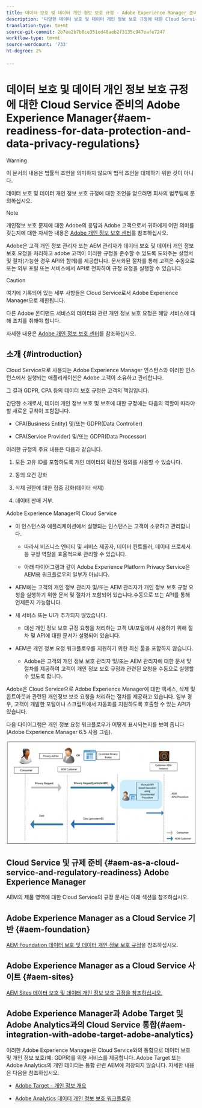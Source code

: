 ```yaml
---
title: 데이터 보호 및 데이터 개인 정보 보호 규정 - Adobe Experience Manager 준비
description: '다양한 데이터 보호 및 데이터 개인 정보 보호 규정에 대한 Cloud Service 지원으로서 Adobe Experience Manager에 대해 알아봅니다.여기에는 EU 개인 정보 보호 규정(GDPR), 캘리포니아 개인 정보 보호 법(California Consumer Privacy Act) 및 새로운 AEM을 Cloud Service 프로젝트로 구현할 때 준수하는 방법이 포함됩니다. '
translation-type: tm+mt
source-git-commit: 2b7ee2b7b0ce351ed48aeb2f3135c947eafe7247
workflow-type: tm+mt
source-wordcount: '733'
ht-degree: 2%

---
```



# 데이터 보호 및 데이터 개인 정보 보호 규정에 대한 Cloud Service 준비의 Adobe Experience Manager{#aem-readiness-for-data-protection-and-data-privacy-regulations}

>[!WARNING]
>
>이 문서의 내용은 법률적 조언을 의미하지 않으며 법적 조언을 대체하기 위한 것이 아니다.
>
>데이터 보호 및 데이터 개인 정보 보호 규정에 대한 조언을 얻으려면 회사의 법무팀에 문의하십시오.

>[!NOTE]
>
>개인정보 보호 문제에 대한 Adobe의 응답과 Adobe 고객으로서 귀하에게 어떤 의미를 갖는지에 대한 자세한 내용은 [Adobe 개인 정보 보호 센터](https://www.adobe.com/privacy.html)를 참조하십시오.

Adobe은 고객 개인 정보 관리자 또는 AEM 관리자가 데이터 보호 및 데이터 개인 정보 보호 요청을 처리하고 adobe 고객이 이러한 규정을 준수할 수 있도록 도와주는 설명서 및 절차(가능한 경우 API와 함께)를 제공합니다. 문서화된 절차를 통해 고객은 수동으로 또는 외부 포털 또는 서비스에서 API로 전화하여 규정 요청을 실행할 수 있습니다.

>[!CAUTION]
>
>여기에 기록되어 있는 세부 사항들은 Cloud Service로서 Adobe Experience Manager으로 제한됩니다.
>
>다른 Adobe 온디맨드 서비스의 데이터와 관련 개인 정보 보호 요청은 해당 서비스에 대해 조치를 취해야 합니다.
>
>자세한 내용은 [Adobe 개인 정보 보호 센터](https://www.adobe.com/privacy.html)를 참조하십시오.

## 소개 {#introduction}

Cloud Service으로 사용되는 Adobe Experience Manager 인스턴스와 이러한 인스턴스에서 실행되는 애플리케이션은 Adobe 고객이 소유하고 관리합니다.

그 결과 GDPR, CPA 등의 데이터 보호 규정은 고객의 책임입니다.

간단한 소개로서, 데이터 개인 정보 보호 및 보호에 대한 규정에는 다음의 역할이 따라야 할 새로운 규칙이 포함됩니다.

* CPA(Business Entity) 및/또는 GDPR(Data Controller)

* CPA(Service Provider) 및/또는 GDPR(Data Processor)

이러한 규정의 주요 내용은 다음과 같습니다.

1. 모든 고유 ID를 포함하도록 개인 데이터의 확장된 정의를 사용할 수 있습니다.

2. 동의 요건 강화

3. 삭제 권한에 대한 집중 강화(데이터 삭제)

4. 데이터 판매 거부.

Adobe Experience Manager의 Cloud Service

* 이 인스턴스와 애플리케이션에서 실행되는 인스턴스는 고객이 소유하고 관리합니다.

   * 따라서 비즈니스 엔티티 및 서비스 제공자, 데이터 컨트롤러, 데이터 프로세서 등 규정 역할을 효율적으로 관리할 수 있습니다.

   * 아래 다이어그램과 같이 Adobe Experience Platform Privacy Service은 AEM용 워크플로우의 일부가 아닙니다.

* AEM에는 고객의 개인 정보 관리자 및/또는 AEM 관리자가 개인 정보 보호 규정 요청을 실행하기 위한 문서 및 절차가 포함되어 있습니다.수동으로 또는 API를 통해 언제든지 가능합니다.

* 새 서비스 또는 UI가 추가되지 않았습니다.

   * 대신 개인 정보 보호 규정 요청을 처리하는 고객 UI/포털에서 사용하기 위해 절차 및 API에 대한 문서가 설명되어 있습니다.

* AEM은 개인 정보 요청 워크플로우를 지원하기 위한 최신 툴을 포함하지 않습니다.

   * Adobe은 고객의 개인 정보 보호 관리자 및/또는 AEM 관리자에 대한 문서 및 절차를 제공하여 고객이 개인 정보 보호 규정과 관련된 요청을 수동으로 실행할 수 있도록 합니다.

Adobe은 Cloud Service으로 Adobe Experience Manager에 대한 액세스, 삭제 및 옵트아웃과 관련된 개인정보 보호 요청을 처리하는 절차를 제공하고 있습니다. 일부 경우, 고객이 개발한 포털이나 스크립트에서 자동화를 지원하도록 호출할 수 있는 API가 있습니다.

다음 다이어그램은 개인 정보 요청 워크플로우가 어떻게 표시되는지를 보여 줍니다(Adobe Experience Manager 6.5 사용 그림).

![데이터 보호 및 개인 정보 보호](assets/data-protection-and-privacy-01.png)

## Cloud Service 및 규제 준비 {#aem-as-a-cloud-service-and-regulatory-readiness} Adobe Experience Manager

AEM의 제품 영역에 대한 Cloud Service의 규정 문서는 아래 섹션을 참조하십시오.

## Adobe Experience Manager as a Cloud Service 기반 {#aem-foundation}

[AEM Foundation 데이터 보호 및 데이터 개인 정보 보호 규정](/help/onboarding/data-privacy-and-protection-readiness/foundation-readiness.md)을 참조하십시오.

## Adobe Experience Manager as a Cloud Service 사이트 {#aem-sites}

[AEM Sites 데이터 보호 및 데이터 개인 정보 보호 규정을 참조하십시오.](/help/onboarding/data-privacy-and-protection-readiness/sites-readiness.md)

## Adobe Experience Manager과 Adobe Target 및 Adobe Analytics과의 Cloud Service 통합{#aem-integration-with-adobe-target-adobe-analytics}

이러한 Adobe Experience Manager은 Cloud Service와의 통합으로 데이터 보호 및 개인 정보 보호(예: GDPR)를 위한 서비스를 제공합니다. Adobe Target 또는 Adobe Analytics의 개인 데이터는 통합 관련 AEM에 저장되지 않습니다.
자세한 내용은 다음을 참조하십시오.

* [Adobe Target - 개인 정보 개요](https://docs.adobe.com/content/help/en/target/using/implement-target/before-implement/privacy/privacy.html)

* [Adobe Analytics 데이터 개인 정보 보호 워크플로우](https://docs.adobe.com/content/help/en/analytics/admin/data-governance/an-gdpr-workflow.html)
